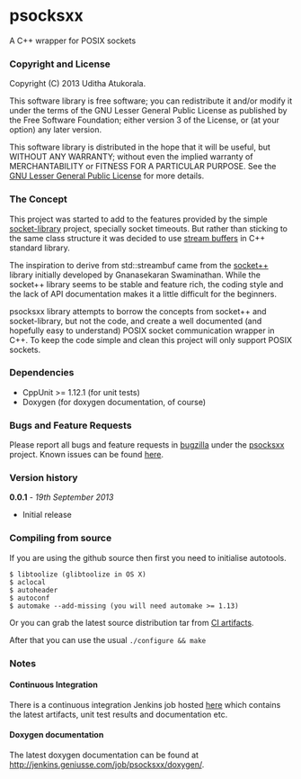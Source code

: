 psocksxx
========

A C++ wrapper for POSIX sockets

### Copyright and License

Copyright (C) 2013 Uditha Atukorala.

This software library is free software; you can redistribute it and/or modify
it under the terms of the GNU Lesser General Public License as published by
the Free Software Foundation; either version 3 of the License, or
(at your option) any later version.

This software library is distributed in the hope that it will be useful,
but WITHOUT ANY WARRANTY; without even the implied warranty of
MERCHANTABILITY or FITNESS FOR A PARTICULAR PURPOSE.  See the
[GNU Lesser General Public License](http://www.gnu.org/licenses/lgpl.html)
for more details.


### The Concept

This project was started to add to the features provided by the simple
[socket-library](https://github.com/uditha-atukorala/socket-library) project,
specially socket timeouts. But rather than sticking to the same class structure
it was decided to use [stream buffers](http://gcc.gnu.org/onlinedocs/libstdc++/manual/streambufs.html)
in C++ standard library.

The inspiration to derive from std::streambuf came from the [socket++](http://www.linuxhacker.at/socketxx)
library initially developed by Gnanasekaran Swaminathan. While the
socket++ library seems to be stable and feature rich, the coding style
and the lack of API documentation makes it a little difficult for the
beginners.

psocksxx library attempts to borrow the concepts from socket++ and
socket-library, but not the code, and create a well documented (and
hopefully easy to understand) POSIX socket communication wrapper in
C++. To keep the code simple and clean this project will only support
POSIX sockets.


### Dependencies

* CppUnit >= 1.12.1 (for unit tests)
* Doxygen (for doxygen documentation, of course)


### Bugs and Feature Requests

Please report all bugs and feature requests in [bugzilla](http://bugs.geniusse.com/) under the
[psocksxx](http://bugs.geniusse.com/enter_bug.cgi?product=psocksxx) project.
Known issues can be found [here](http://bugs.geniusse.com/buglist.cgi?query_format=specific&order=relevance%20desc&bug_status=__open__&product=psocksxx&list_id=130).


### Version history

__0.0.1__ - _19th September 2013_
*   Initial release


### Compiling from source

If you are using the github source then first you need to initialise
autotools.

	$ libtoolize (glibtoolize in OS X)
	$ aclocal
	$ autoheader
	$ autoconf
	$ automake --add-missing (you will need automake >= 1.13)

Or you can grab the latest source distribution tar from [CI artifacts](http://jenkins.geniusse.com/job/psocksxx/).

After that you can use the usual `./configure && make`


### Notes
#### Continuous Integration

There is a continuous integration Jenkins job hosted [here](http://jenkins.geniusse.com/job/psocksxx/)
which contains the latest artifacts, unit test results and documentation etc.


#### Doxygen documentation

The latest doxygen documentation can be found at http://jenkins.geniusse.com/job/psocksxx/doxygen/.

